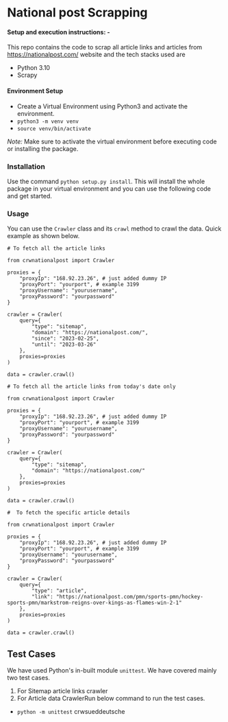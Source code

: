 # National post Scrapping

#### Setup and execution instructions: - 

This repo contains the code to scrap all article links and articles from https://nationalpost.com/ website and the tech stacks used are
- Python 3.10
- Scrapy


#### Environment Setup

- Create a Virtual Environment using Python3 and activate the environment.
- `python3 -m venv venv`
- `source venv/bin/activate`

*Note:* Make sure to activate the virtual environment before executing code or installing the package.

### Installation

Use the command `python setup.py install`. This will install the whole package in your virtual environment and you can use the following code and get started.
### Usage

You can use the `Crawler` class and its `crawl` method to crawl the data.
Quick example as shown below.
```
# To fetch all the article links

from crwnationalpost import Crawler

proxies = {
    "proxyIp": "168.92.23.26", # just added dummy IP
    "proxyPort": "yourport", # example 3199
    "proxyUsername": "yourusername",
    "proxyPassword": "yourpassword"
}

crawler = Crawler(
    query={
        "type": "sitemap",
        "domain": "https://nationalpost.com/",
        "since": "2023-02-25",
        "until": "2023-03-26"
    },
    proxies=proxies
)

data = crawler.crawl()
```
```
# To fetch all the article links from today's date only

from crwnationalpost import Crawler

proxies = {
    "proxyIp": "168.92.23.26", # just added dummy IP
    "proxyPort": "yourport", # example 3199
    "proxyUsername": "yourusername",
    "proxyPassword": "yourpassword"
}

crawler = Crawler(
    query={
        "type": "sitemap",
        "domain": "https://nationalpost.com/"
    },
    proxies=proxies
)

data = crawler.crawl()
```

```
#  To fetch the specific article details

from crwnationalpost import Crawler

proxies = {
    "proxyIp": "168.92.23.26", # just added dummy IP
    "proxyPort": "yourport", # example 3199
    "proxyUsername": "yourusername",
    "proxyPassword": "yourpassword"
}

crawler = Crawler(
    query={
        "type": "article",
        "link": "https://nationalpost.com/pmn/sports-pmn/hockey-sports-pmn/markstrom-reigns-over-kings-as-flames-win-2-1"
    },
    proxies=proxies
)

data = crawler.crawl()
```

## Test Cases
We have used Python's in-built module `unittest`.
We have covered mainly two test cases.
1. For Sitemap article links crawler
2. For Article data CrawlerRun below command to run the test cases.
- `python -m unittest`
crwsueddeutsche